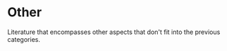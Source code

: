 # Other

Literature that encompasses other aspects that don't fit into the previous categories.

<!--
| Title | Authors | Year | Link | Abstract | Review |
|-------|---------|------|------|----------|--------|
| Paper | Author | 2022| [Link 1](URL_del_paper_1) | Abstract | Comment |
-->
<!--| Paper 2    | Author 2       | 2021  | [Link 2](URL_del_paper_2)                | Breve resumen del contenido del paper 2 | Tu opinión o comentario |
| ...        | ...             | ...   | ...                                       | ...                                    | ...                    | -->